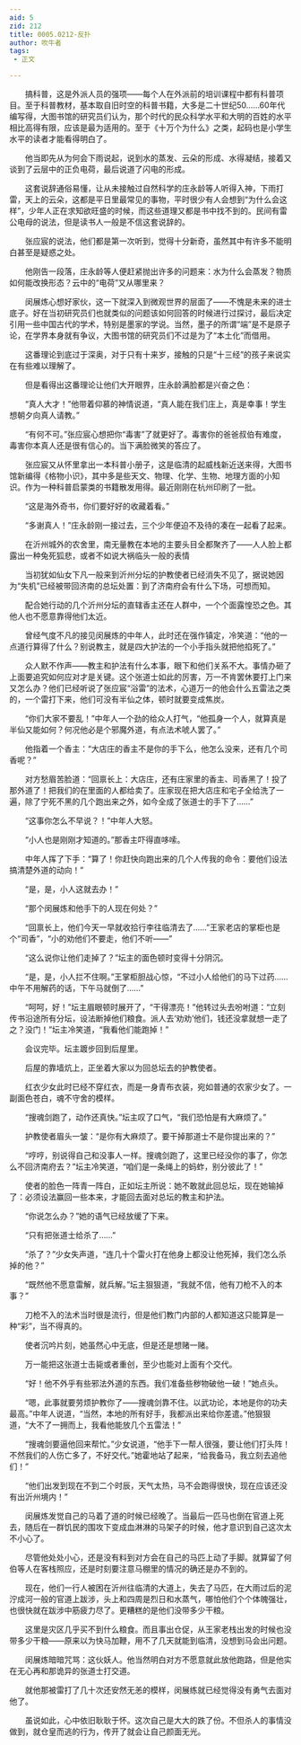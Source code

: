 ```yaml
---
aid: 5
zid: 212
title: 0005.0212-反扑
author: 吹牛者
tags: 
 - 正文

---
```




　　搞科普，这是外派人员的强项——每个人在外派前的培训课程中都有科普项目。至于科普教材，基本取自旧时空的科普书籍，大多是二十世纪50……60年代编写得，大图书馆的研究员们认为，那个时代的民众科学水平和大明的百姓的水平相比高得有限，应该是最为适用的。至于《十万个为什么》之类，起码也是小学生水平的读者才能看得明白了。

　　他当即先从为何会下雨说起，说到水的蒸发、云朵的形成、水得凝结，接着又谈到了云层中的正负电荷，最后说道了闪电的形成。

　　这套说辞通俗易懂，让从未接触过自然科学的庄永龄等人听得入神，下雨打雷，天上的云朵，这都是平日里最常见的事物，平时很少有人会想到“为什么会这样”，少年人正在求知欲旺盛的时候，而这些道理又都是书中找不到的。民间有雷公电母的说法，但是读书人一般是不信这套说辞的。

　　张应宸的说法，他们都是第一次听到，觉得十分新奇，虽然其中有许多不能明白甚至是疑惑之处。

　　他刚告一段落，庄永龄等人便赶紧抛出许多的问题来：水为什么会蒸发？物质如何能改换形态？云中的“电荷”又从哪里来？

　　闵展炼心想好家伙，这一下就深入到微观世界的层面了——不愧是未来的进士底子。好在当初研究员们也就类似的问题该如何回答的时候进行过探讨，最后决定引用一些中国古代的学术，特别是墨家的学说。当然，墨子的所谓“端”是不是原子论，在学界本身就有争议，大图书馆的研究员们不过是为了“本土化”而借用。

　　这番理论到底过于深奥，对于只有十来岁，接触的只是“十三经”的孩子来说实在有些难以理解了。

　　但是看得出这番理论让他们大开眼界，庄永龄满脸都是兴奋之色：

　　“真人大才！”他带着仰慕的神情说道，“真人能在我们庄上，真是幸事！学生想朝夕向真人请教。”

　　“有何不可。”张应宸心想把你“毒害”了就更好了。毒害你的爸爸叔伯有难度，毒害你本真人还是很有信心的。当下满脸微笑的答应了。

　　张应宸又从怀里拿出一本科普小册子，这是临清的起威栈新近送来得，大图书馆新编得《格物小识》，其中多是些天文、物理、化学、生物、地理方面的小知识。作为一种科普启蒙类的书籍散发用得。最近刚刚在杭州印刷了一批。

　　“这是海外奇书，你们要好好的收藏着看。”

　　“多谢真人！”庄永龄刚一接过去，三个少年便迫不及待的凑在一起看了起来。

　　在沂州城外的农舍里，南无量教在本地的主要头目全都聚齐了——人人脸上都露出一种兔死狐悲，或者不如说大祸临头一般的表情

　　当初犹如仙女下凡一般来到沂州分坛的护教使者已经消失不见了，据说她因为“失机”已经被带回济南的总坛处置：到了济南府会有什么下场，可想而知。

　　配合她行动的几个沂州分坛的直辖香主还在人群中，一个个面露惶恐之色。其他人也不愿意靠得他们太近。

　　曾经气度不凡的接见闵展炼的中年人，此时还在强作镇定，冷笑道：“他的一点道行算得了什么？别说教主，就是四大护法的一个小手指头就把他掐死了。”

　　众人默不作声——教主和护法有什么本事，眼下和他们关系不大。事情办砸了上面要追究如何应对才是关键。这个张道士如此的厉害，万一不肯罢休要打上门来又怎么办？他们已经听说了张应宸“浴雷”的法术，心道万一的他会什么五雷法之类的，一个雷打下来，他们可没有半仙之体，顿时就要变成焦炭。

　　“你们大家不要乱！”中年人一个劲的给众人打气，“他孤身一个人，就算真是半仙又能如何？何况他必是个邪魔外道，有点法术唬人罢了。”

　　他指着一个香主：“大店庄的香主不是你的手下么，他怎么没来，还有几个司香呢？”

　　对方愁眉苦脸道：“回禀长上：大店庄，还有庄家里的香主、司香黑了！投了那外道了！把我们的在里面的人都给卖了。庄家现在把大店庄和宅子全给洗了一遍，除了宁死不黑的几个跑出来之外，如今全成了张道士的手下了……”

　　“这事你怎么不早说？！”中年人大怒。

　　“小人也是刚刚才知道的。”那香主吓得直哆嗦。

　　中年人挥了下手：“算了！你赶快向跑出来的几个人传我的命令：要他们设法搞清楚外道的动向！”

　　“是，是，小人这就去办！”

　　“那个闵展炼和他手下的人现在何处？”

　　“回禀长上，他们今天一早就收拾行李往临清去了……”王家老店的掌柜也是个“司香”，“小的劝他们不要走，他们不听——”

　　“这么说你让他们走掉了？”坛主的面色顿时变得十分阴沉。

　　“是，是，小人拦不住啊。”王掌柜胆战心惊，“不过小人给他们的马下过药……中午不用解药的话，下午马就倒了……”

　　“呵呵，好！”坛主眉眼顿时展开了，“干得漂亮！”他转过头去吩咐道：“立刻传书沿途所有分坛，设法断掉他们粮食。派人去‘劝劝’他们，钱还没拿就想一走了之？没门！”坛主冷笑道，“我看他们能跑掉！”

　　会议完毕。坛主踱步回到后屋里。

　　后屋的靠墙炕上，正坐着大家以为回总坛去的护教使者。

　　红衣少女此时已经不穿红衣，而是一身青布衣装，宛如普通的农家少女了。一副面色苍白，魂不守舍的模样。

　　“搜魂剑跑了，动作还真快。”坛主叹了口气，“我们恐怕是有大麻烦了。”

　　护教使者眉头一皱：“是你有大麻烦了。要干掉那道士不是你提出来的？”

　　“哼哼，别说得自己和没事人一样。搜魂剑跑了，这里已经没你的事了，你怎么不回济南府去？”坛主冷笑道，“咱们是一条绳上的蚂蚱，别分彼此了！”

　　使者的脸色一阵青一阵白，正如坛主所说：她不敢就此回总坛，现在她输掉了：必须设法赢回一些本来，才能回去面对总坛的教主和护法。

　　“你说怎么办？”她的语气已经放缓了下来。

　　“只有把张道士给杀了……”

　　“杀了？”少女失声道，“连几十个雷火打在他身上都没让他死掉，我们怎么杀掉的他？”

　　“既然他不愿意雷解，就兵解。”坛主狠狠道，“我就不信，他有刀枪不入的本事？”

　　刀枪不入的法术当时很是流行，但是他们教门内部的人都知道这只能算是一种“彩”，当不得真的。

　　使者沉吟片刻，她虽然心中无底，但是还是想赌一赌。

　　万一能把这张道士击毙或者重创，至少也能对上面有个交代。

　　“好！他不外乎有些邪法外道的东西。我们准备些秽物破他一破！”她点头。

　　“嗯，此事就要劳烦护教你了——搜魂剑靠不住。以武功论，本地是你的功夫最高。”中年人说道，“当然，本地的所有好手，我都派出来给你差遣。”他狠狠道，“大不了一拥而上，我看他能放几个五雷法！”

　　“搜魂剑要逼他回来帮忙。”少女说道，“他手下一帮人很强，要让他们打头阵！不然我们的人伤亡多了，不好交代。”她霍地站了起来，“给我备马，我立刻去追他们！”

　　“他们出发到现在不到二个时辰，天气太热，马不会跑得很快，现在应该还没有出沂州境内！”

　　闵展炼发觉自己的马着了道的时候已经晚了。当最后一匹马也倒在官道上死去，随后在一群饥民的围攻下变成血淋淋的马架子的时候，他才意识到自己这次太不小心了。

　　尽管他处处小心，还是没有料到对方会在自己的马匹上动了手脚。就算留了何伯等人在客栈照应，还是时刻要注意马棚里的情况的确还是办不到的。

　　现在，他们一行人被困在沂州往临清的大道上，失去了马匹，在大雨过后的泥泞成河一般的官道上跋涉，头上和四周是烈日和水蒸气，哪怕他们个个体魄强壮，也很快就在跋涉中筋疲力尽了。更糟糕的是他们没带多少干粮。

　　这里是灾区几乎买不到什么粮食。而且事出仓促，从王家老栈出发的时候也没带多少干粮——原来以为快马加鞭，用不了几天就能到临清，没想到马会出问题。

　　闵展炼暗暗咒骂：这伙妖人。他当然明白对方不愿意就此放他跑路，但是他实在无心再和那诡异的张道士打交道。

　　就他那被雷打了几十次还安然无恙的模样，闵展练就已经觉得没有勇气去面对他了。

　　虽说如此，心中依旧耿耿于怀。这次自己是大大的跌了份。不但杀人的事情没做到，就仓皇而逃的行为，传开了就会让自己颜面无光。


